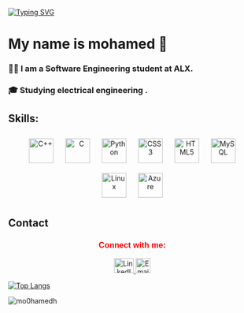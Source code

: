 [![Typing SVG](https://readme-typing-svg.demolab.com?font=Fira+Code&pause=1000&color=412BF7&random=false&width=435&lines=my+name+is+Mohamed+Hosam+)](https://git.io/typing-svg)

# My name is mohamed 👋
### 👷‍♂️  I am a Software Engineering student at ALX.
### 🎓 Studying electrical engineering .

## Skills:

<div align="center">
  <img style="margin: 10px" src="https://profilinator.rishav.dev/skills-assets/cplusplus-original.svg" alt="C++" height="50" />
  <img style="margin: 10px" src="https://profilinator.rishav.dev/skills-assets/c-original.svg" alt="C" height="50" />
  <img style="margin: 10px" src="https://profilinator.rishav.dev/skills-assets/python-original.svg" alt="Python" height="50" />
  <img style="margin: 10px" src="https://profilinator.rishav.dev/skills-assets/css3-original-wordmark.svg" alt="CSS3" height="50" />
  <img style="margin: 10px" src="https://profilinator.rishav.dev/skills-assets/html5-original-wordmark.svg" alt="HTML5" height="50" />
  <img style="margin: 10px" src="https://profilinator.rishav.dev/skills-assets/mysql-original-wordmark.svg" alt="MySQL" height="50" />
  <img style="margin: 10px" src="https://profilinator.rishav.dev/skills-assets/linux-original.svg" alt="Linux" height="50" />
  <img style="margin: 10px" src="https://profilinator.rishav.dev/skills-assets/microsoft_azure-icon.svg" alt="Azure" height="50" />  
</div>

## Contact

<div align="center">

  <h3 style="color: red; font-family: Arial;">Connect with me:</h3>

  <p>
    <a href="https://www.linkedin.com/in/mohammed-hossam-0aa532187/" target="_blank">
      <img src="https://raw.githubusercontent.com/rahuldkjain/github-profile-readme-generator/master/src/images/icons/Social/linked-in-alt.svg" alt="LinkedIn" height="30" width="40" />
    <a href="mailto:mohammedhosam141@gmail.com">
      <img src="https://cdn.jsdelivr.net/gh/dmhendricks/signature-social-icons/icons/round-flat-filled/65px/mail.png" alt="Email" width="30" height="30" />
    </a>
  </p>
</div>

  [![Top Langs](https://github-readme-stats.vercel.app/api/top-langs/?username=mo0hamedh&layout=compact)](https://github.com/mo0hamedh/github-readme-stats)

<p><img align="center" src="https://github-readme-streak-stats.herokuapp.com/?user=mo0hamedh&" alt="mo0hamedh" /></p>


